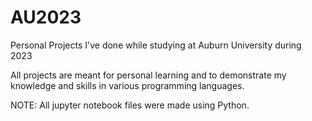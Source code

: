 # AU2023
Personal Projects I've done while studying at Auburn University during 2023

All projects are meant for personal learning and to demonstrate my knowledge and skills in various programming languages.

NOTE: All jupyter notebook files were made using Python.
